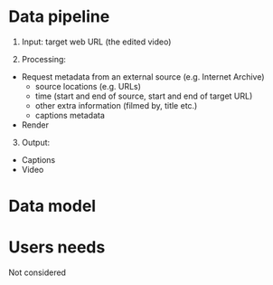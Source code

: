 # Data pipeline
1. Input: target web URL (the edited video)

2. Processing:
  * Request metadata from an external source (e.g. Internet Archive)
    * source locations (e.g. URLs)
    * time (start and end of source, start and end of target URL)
    * other extra information (filmed by, title etc.)
    * captions metadata
  * Render 
3. Output:
  * Captions
  * Video


# Data model

# Users needs
Not considered